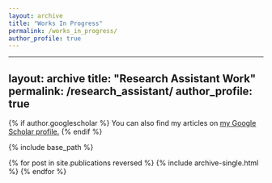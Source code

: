 ```yaml
---
layout: archive
title: "Works In Progress"
permalink: /works_in_progress/
author_profile: true
---
```


---
layout: archive
title: "Research Assistant Work"
permalink: /research_assistant/
author_profile: true
---

{% if author.googlescholar %}
  You can also find my articles on <u><a href="{{author.googlescholar}}">my Google Scholar profile</a>.</u>
{% endif %}

{% include base_path %}

{% for post in site.publications reversed %}
  {% include archive-single.html %}
{% endfor %}

